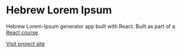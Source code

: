 # Hebrew Lorem Ipsum

Hebrew Lorem-Ipsum generator app built with React.
Built as part of a [React course](https://www.udemy.com/course/react-tutorial-and-projects-course).

[Visit project site](https://hebrew-lorem-ipsum.netlify.app)
